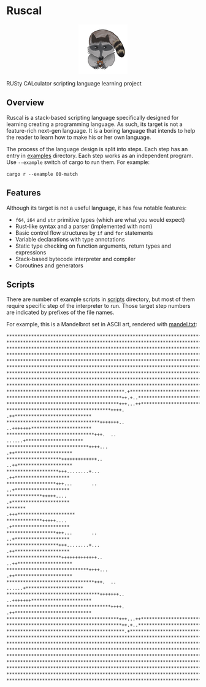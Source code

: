 # Ruscal

<p align="center">
    <img width="128" src="images/ruscal.png" alt="Material Bread logo">
</p>

RUSty CALculator scripting language learning project


## Overview

Ruscal is a stack-based scripting language specifically designed for learning creating a programming language.
As such, its target is not a feature-rich next-gen language.
It is a boring language that intends to help the reader to learn how to make his or her own language.

The process of the language design is split into steps.
Each step has an entry in [examples](examples) directory.
Each step works as an independent program.
Use `--example` switch of cargo to run them.
For example:

```
cargo r --example 00-match
```

## Features

Although its target is not a useful language, it has few notable features:

* `f64`, `i64` and `str` primitive types (which are what you would expect)
* Rust-like syntax and a parser (implemented with nom)
* Basic control flow structures by `if` and `for` statements
* Variable declarations with type annotations
* Static type checking on function arguments, return types and expressions
* Stack-based bytecode interpreter and compiler
* Coroutines and generators

## Scripts

There are number of example scripts in [scripts](scripts) directory, but most of them require specific step of the interpreter to run. Those target step numbers are indicated by prefixes of the file names.

For example, this is a Mandelbrot set in ASCII art, rendered with [mandel.txt](scripts/mandel.txt):

```raw
******************************************************************************
******************************************************************************
******************************************************************************
******************************************************************************
******************************************************************************
******************************************************************************
******************************************************************************
******************************************************************************
******************************************************************************
*******************************************.+*********************************
******************************************++.+..******************************
*****************************************+++...++*****************************
**************************************++++.    .++****************************
**********************************+++++++..    ..+++++++**********************
********************************+++.  ..          ......+*********************
******************************++++...                 .++*********************
********************+++++++++++++..                   ..++********************
*******************+++........+...                     .++********************
******************+++...       ..                      ..+********************
*************+++++....                                 .+*********************
*******                                              .+++*********************
*************+++++....                                 .+*********************
******************+++...       ..                      ..+********************
*******************+++........+...                     .++********************
********************+++++++++++++..                   ..++********************
******************************++++...                 .++*********************
********************************+++.  ..          ......+*********************
**********************************+++++++..    ..+++++++**********************
**************************************++++.    .++****************************
*****************************************+++...++*****************************
******************************************++.+..******************************
*******************************************.+*********************************
******************************************************************************
******************************************************************************
******************************************************************************
******************************************************************************
******************************************************************************
******************************************************************************
******************************************************************************
******************************************************************************
```
